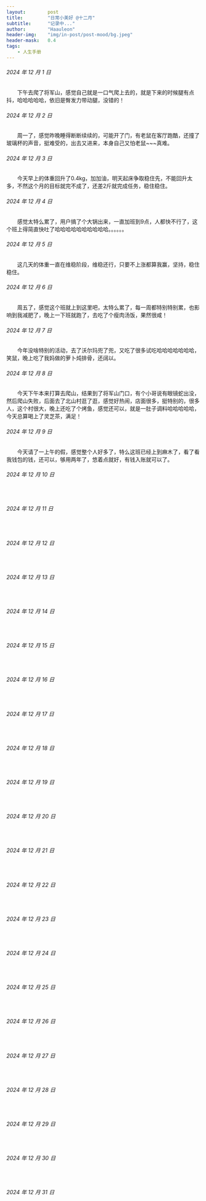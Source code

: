 ```yaml
---
layout:        post
title:         "日常小美好 @十二月"
subtitle:      "记录中..."
author:        "Haauleon"
header-img:    "img/in-post/post-mood/bg.jpeg"
header-mask:   0.4
tags:
    - 人生手册
---
```


###### 2024 年 12 月 1 日
&emsp;&emsp;下午去爬了将军山，感觉自己就是一口气爬上去的，就是下来的时候腿有点抖，哈哈哈哈哈，依旧是臀发力带动腿，没错的！

###### 2024 年 12 月 2 日
&emsp;&emsp;周一了，感觉昨晚睡得断断续续的，可能开了门，有老鼠在客厅跑酷，还撞了玻璃杯的声音，挺难受的，出去又进来，本身自己又怕老鼠~~~真难。

###### 2024 年 12 月 3 日
&emsp;&emsp;今天早上的体重回升了0.4kg，加加油，明天起床争取稳住先，不能回升太多，不然这个月的目标就完不成了，还差2斤就完成任务，稳住稳住。

###### 2024 年 12 月 4 日
&emsp;&emsp;感觉太特么累了，用户搞了个大锅出来，一直加班到9点，人都快不行了，这个班上得简直快吐了哈哈哈哈哈哈哈哈哈哈。。。。。。

###### 2024 年 12 月 5 日
&emsp;&emsp;这几天的体重一直在维稳阶段，维稳还行，只要不上涨都算我赢，坚持，稳住稳住。

###### 2024 年 12 月 6 日
&emsp;&emsp;周五了，感觉这个班就上到这里吧，太特么累了，每一周都特别特别累，也影响到我减肥了，晚上一下班就跑了，去吃了个瘦肉汤饭，果然很咸！

###### 2024 年 12 月 7 日
&emsp;&emsp;今年没啥特别的活动，去了沃尔玛兜了兜，又吃了很多试吃哈哈哈哈哈哈哈，笑鼠，晚上吃了我妈做的萝卜炖排骨，还阔以。

###### 2024 年 12 月 8 日
&emsp;&emsp;今天下午本来打算去爬山，结果到了将军山门口，有个小哥说有眼镜蛇出没，然后爬山失败，后面去了北山村逛了逛，感觉好热闹，店面很多，挺特别的，很多人，这个村很大，晚上还吃了个烤鱼，感觉还可以，就是一肚子调料哈哈哈哈哈，今天总算喝上了灵芝茶，满足！

###### 2024 年 12 月 9 日
&emsp;&emsp;今天请了一上午的假，感觉整个人好多了，特么这班已经上到麻木了，看了看我钱包的钱，还可以，够用两年了，悠着点就好，有钱入账就可以了。

###### 2024 年 12 月 10 日
&emsp;&emsp;

###### 2024 年 12 月 11 日
&emsp;&emsp;

###### 2024 年 12 月 12 日
&emsp;&emsp;

###### 2024 年 12 月 13 日
&emsp;&emsp;

###### 2024 年 12 月 14 日
&emsp;&emsp;

###### 2024 年 12 月 15 日
&emsp;&emsp;

###### 2024 年 12 月 16 日
&emsp;&emsp;

###### 2024 年 12 月 17 日
&emsp;&emsp;

###### 2024 年 12 月 18 日
&emsp;&emsp;

###### 2024 年 12 月 19 日
&emsp;&emsp;

###### 2024 年 12 月 20 日
&emsp;&emsp;

###### 2024 年 12 月 21 日
&emsp;&emsp;

###### 2024 年 12 月 22 日
&emsp;&emsp;

###### 2024 年 12 月 23 日
&emsp;&emsp;

###### 2024 年 12 月 24 日
&emsp;&emsp;

###### 2024 年 12 月 25 日
&emsp;&emsp;

###### 2024 年 12 月 26 日
&emsp;&emsp;

###### 2024 年 12 月 27 日
&emsp;&emsp;

###### 2024 年 12 月 28 日
&emsp;&emsp;

###### 2024 年 12 月 29 日
&emsp;&emsp;

###### 2024 年 12 月 30 日
&emsp;&emsp;

###### 2024 年 12 月 31 日
&emsp;&emsp;
